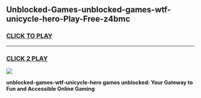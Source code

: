 
## Unblocked-Games-unblocked-games-wtf-unicycle-hero-Play-Free-z4bmc
<h3>
<a href="https://premium76.site?title=unblocked-games-wtf-unicycle-hero&ref=19M">CLICK TO PLAY</a></h3>
<hr>

<h3>
<a href="https://premium76.site?title=unblocked-games-wtf-unicycle-hero&ref=19M">CLICK 2 PLAY</a>
  
</h3>

<a href="https://premium76.site?title=unblocked-games-wtf-unicycle-hero&ref=19M"><img src="https://clearcache.store/games.png"></a>


**unblocked-games-wtf-unicycle-hero games unblocked: Your Gateway to Fun and Accessible Online Gaming**
